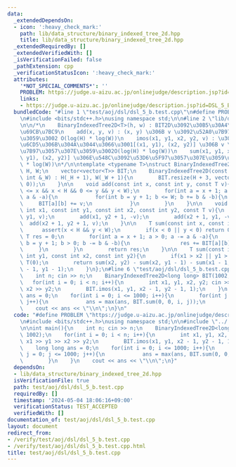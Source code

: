 ```yaml
---
data:
  _extendedDependsOn:
  - icon: ':heavy_check_mark:'
    path: lib/data_structure/binary_indexed_tree_2d.hpp
    title: lib/data_structure/binary_indexed_tree_2d.hpp
  _extendedRequiredBy: []
  _extendedVerifiedWith: []
  _isVerificationFailed: false
  _pathExtension: cpp
  _verificationStatusIcon: ':heavy_check_mark:'
  attributes:
    '*NOT_SPECIAL_COMMENTS*': ''
    PROBLEM: https://judge.u-aizu.ac.jp/onlinejudge/description.jsp?id=DSL_5_B
    links:
    - https://judge.u-aizu.ac.jp/onlinejudge/description.jsp?id=DSL_5_B
  bundledCode: "#line 1 \"test/aoj/dsl/dsl_5_b.test.cpp\"\n#define PROBLEM \"https://judge.u-aizu.ac.jp/onlinejudge/description.jsp?id=DSL_5_B\"\
    \n#include <bits/stdc++.h>\nusing namespace std;\n\n#line 2 \"lib/data_structure/binary_indexed_tree_2d.hpp\"\
    \n\n/*\n    BinaryIndexedTree2D<T>(h, w) : BIT2D\u3092\u30B5\u30A4\u30BAh*w\u3067\
    \u69CB\u7BC9\n    add(x, y, v) : (x, y) \u306B v \u3092\u52A0\u7B97\u3057\u307E\
    \u3059\u3002 O(log(H) * log(W))\n    imos(x1, y1, x2, y2, v) : \u3044\u3082\u3059\
    \u6CD5\u306B\u304A\u3044\u3066\u3001[(x1, y1), (x2, y2)] \u306B v \u3092\u52A0\
    \u7B97\u3057\u307E\u3059\u3002O(log(H) * log(W))\n    sum(x1, y1, x2, y2) : [(x1,\
    \ y1), (x2, y2)] \u306E\u548C\u3092\u53D6\u5F97\u3057\u307E\u3059\u3002O(log(H)\
    \ * log(W))\n*/\n\ntemplate <typename T>\nstruct BinaryIndexedTree2D{\n    int\
    \ H, W;\n    vector<vector<T>> BIT;\n    BinaryIndexedTree2D(const int &_H, const\
    \ int &_W) : H(_H + 1), W(_W + 1){\n        BIT.resize(H + 3, vector<T>(W + 3,\
    \ 0));\n    }\n\n    void add(const int x, const int y, const T v){\n        assert(0\
    \ <= x && x < H && 0 <= y && y < W);\n        for(int a = x + 1; a <= H; a +=\
    \ a & -a){\n            for(int b = y + 1; b <= W; b += b & -b){\n           \
    \     BIT[a][b] += v;\n            }\n        }\n    }\n\n    void imos(const\
    \ int x1, const int y1, const int x2, const int y2, const T v){\n        add(x1,\
    \ y1, v);\n        add(x1, y2 + 1, -v);\n        add(x2 + 1, y1, -v);\n      \
    \  add(x2 + 1, y2 + 1, v);\n    }\n\n    T sum(const int x, const int y){\n  \
    \      assert(x < H && y < W);\n        if(x < 0 || y < 0) return 0;\n       \
    \ T res = 0;\n        for(int a = x + 1; a > 0; a -= a & -a){\n            for(int\
    \ b = y + 1; b > 0; b -= b & -b){\n                res += BIT[a][b];\n       \
    \     }\n        }\n        return res;\n    }\n\n    T sum(const int x1, const\
    \ int y1, const int x2, const int y2){\n        if(x1 > x2 || y1 > y2) return\
    \ T(0);\n        return sum(x2, y2) - sum(x2, y1 - 1) - sum(x1 - 1, y2) + sum(x1\
    \ - 1, y1 - 1);\n    }\n};\n#line 6 \"test/aoj/dsl/dsl_5_b.test.cpp\"\n\nint main(){\n\
    \    int n; cin >> n;\n    BinaryIndexedTree2D<long long> BIT(1002, 1002);\n \
    \   for(int i = 0; i < n; i++){\n        int x1, y1, x2, y2; cin >> x1 >> y1 >>\
    \ x2 >> y2;\n        BIT.imos(x1, y1, x2 - 1, y2 - 1, 1);\n    }\n    long long\
    \ ans = 0;\n    for(int i = 0; i <= 1000; i++){\n        for(int j = 0; j <= 1000;\
    \ j++){\n            ans = max(ans, BIT.sum(0, 0, i, j));\n        }\n    }\n\
    \    cout << ans << \"\\n\";\n}\n"
  code: "#define PROBLEM \"https://judge.u-aizu.ac.jp/onlinejudge/description.jsp?id=DSL_5_B\"\
    \n#include <bits/stdc++.h>\nusing namespace std;\n\n#include \"../../../lib/data_structure/binary_indexed_tree_2d.hpp\"\
    \n\nint main(){\n    int n; cin >> n;\n    BinaryIndexedTree2D<long long> BIT(1002,\
    \ 1002);\n    for(int i = 0; i < n; i++){\n        int x1, y1, x2, y2; cin >>\
    \ x1 >> y1 >> x2 >> y2;\n        BIT.imos(x1, y1, x2 - 1, y2 - 1, 1);\n    }\n\
    \    long long ans = 0;\n    for(int i = 0; i <= 1000; i++){\n        for(int\
    \ j = 0; j <= 1000; j++){\n            ans = max(ans, BIT.sum(0, 0, i, j));\n\
    \        }\n    }\n    cout << ans << \"\\n\";\n}"
  dependsOn:
  - lib/data_structure/binary_indexed_tree_2d.hpp
  isVerificationFile: true
  path: test/aoj/dsl/dsl_5_b.test.cpp
  requiredBy: []
  timestamp: '2024-05-04 18:06:16+09:00'
  verificationStatus: TEST_ACCEPTED
  verifiedWith: []
documentation_of: test/aoj/dsl/dsl_5_b.test.cpp
layout: document
redirect_from:
- /verify/test/aoj/dsl/dsl_5_b.test.cpp
- /verify/test/aoj/dsl/dsl_5_b.test.cpp.html
title: test/aoj/dsl/dsl_5_b.test.cpp
---
```

